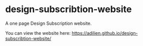 # design-subscribtion-website

A one page Design Subscription website.

You can view the website here: https://adilien.github.io/design-subscribtion-website/

